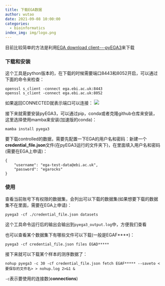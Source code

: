 ```yaml
---
title: 下载EGA数据
author: wutao
date: 2021-09-08 10:00:00 
categories:
  - bioinformatics
index_img: img/logo.png
---
```


目前比较简单的方法是利用[EGA download client---pyEGA3](https://github.com/EGA-archive/ega-download-client)来下载

### 下载和安装

这个工具是python版本的，在下载的时候需要端口8443和8052开启，可以通过下面的命令来检查：

```{bash}
openssl s_client -connect ega.ebi.ac.uk:8443
openssl s_client -connect ega.ebi.ac.uk:8052
```

如果返回CONNECTED就表示端口可以连接： ![](https://picgo-wutao.oss-cn-shanghai.aliyuncs.com/img/image-20210125182954515.png)

接下来就需要安装pyEGA3，可以通过pip，conda或者克隆github仓库来安装，这里选择使用mamba来安装(加速版的conda)：

```{bash}
mamba install pyega3
```

要下载controlled的数据，需要先配置一下EGA的用户名和密码：新建一个**credential_file.json**文件(在pyEGA3运行的文件夹下)，在里面填入用户名和密码(需要在EGA上申请)：

```{bash}
{
    "username": "ega-test-data@ebi.ac.uk",
    "password": "egarocks"
}
```

### 使用

查看当前账号下有权限的数据集，会列出可以下载的数据集(如果想要下载的数据集不在里面，需要在EGA上申请)：

```{bash}
pyega3 -cf ./credential_file.json datasets
```

这个工具命令运行后的输出会输出到`pyega3_output.log`中，方便我们查看

也可以查看某个数据集下有哪些文件可以下载(一般是EGAF\*\*\*\*)：

```{bash}
pyega3 -cf credential_file.json files EGAD*****
```

接下来就可以下载某个样本的测序数据了：

```{bash}
nohup pyega3 -c 30 -cf credential_file.json fetch EGAF***** --saveto <要保存的文件名> > nohup.log 2>&1 &
```

`-c`表示要使用的连接数(**connections**)
